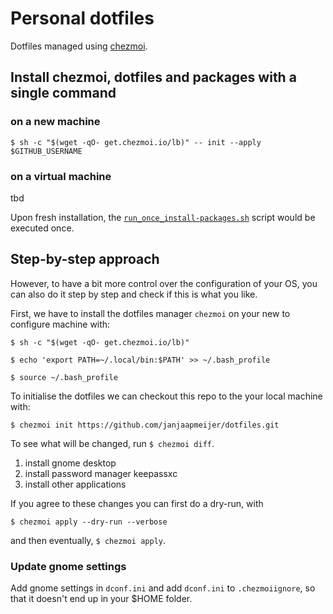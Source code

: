 # Personal dotfiles
Dotfiles managed using [chezmoi](https://www.chezmoi.io/).

## Install chezmoi, dotfiles and packages with a single command

### on a new machine
`$ sh -c "$(wget -qO- get.chezmoi.io/lb)" -- init --apply $GITHUB_USERNAME`

### on a virtual machine
tbd

Upon fresh installation, the [`run_once_install-packages.sh`](run_once_install-packages.sh) script would be executed once.

## Step-by-step approach
However, to have a bit more control over the configuration of your OS, you can also do it step by step and check if this is what you like.

First, we have to install the dotfiles manager `chezmoi` on your new to configure machine with:

`$ sh -c "$(wget -qO- get.chezmoi.io/lb)"`

`$ echo 'export PATH=~/.local/bin:$PATH' >> ~/.bash_profile`

`$ source ~/.bash_profile`

To initialise the dotfiles we can checkout this repo to the your local machine with:

`$ chezmoi init https://github.com/janjaapmeijer/dotfiles.git`

To see what will be changed, run `$ chezmoi diff`.

1. install gnome desktop
2. install password manager keepassxc
3. install other applications

If you agree to these changes you can first do a dry-run, with

`$ chezmoi apply --dry-run --verbose`

and then eventually, `$ chezmoi apply`.


### Update gnome settings
Add gnome settings in `dconf.ini` and add `dconf.ini` to `.chezmoiignore`, so that it doesn't end up in your $HOME folder.
